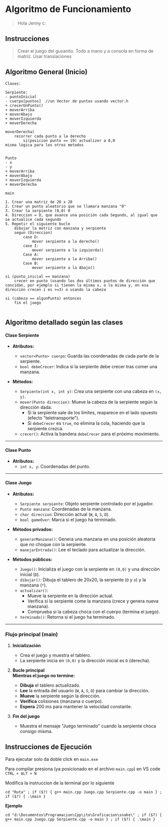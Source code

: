 # Algoritmo de Funcionamiento

> Hola Jenny c:

## Instrucciones 

>Crear el juego del gusanito.
>Todo a mano y a consola en forma de matriz.
>Usar translaciones

## Algoritmo General (Inicio)

```
Clases:

Serpiente:
- puntoInicial
- cuerpo[puntos]  //un Vector de puntos usando vector.h
+ crecerUnPunto()
+ moverArriba
+ moverAbajo
+ moverIzquierda
+ moverDerecha

moverDerecha(
	recorrer cada punto a la derecho
		si(posicion punto == 19) actualizer a 0,0
misma lógica para los otros metodos


Punto
- x
- y
+ moverArriba
+ moverAbajo
+ moverIzquierda
+ moverDerecha

main

1. Crear una matriz de 20 x 20 
2. Crear un punto aleatorio que se llamara manzana "0" 
3. Crear la serpiente (0,0) 0
4. Direccion = D, que avance una posición cada Segundo, al igual que se actualice cada segundo
5. Repetir el siguiente bucle
	dibujar la matriz con manzana y serpiente
	segun (Direccion)
		case D:
			mover serpiente a la derecho()
		case I: 
			mover serpiente a la izquierda()
		Case A: 
			mover serpiente a la Arriba()
		Case B: 
			mover serpiente a la Abajo()

si (punto_inicial == manzana)
	crecer en punto (usando los dos últimos puntos de dirección que concidan, por ejemplo si tienen la misma x, o la misma y, en esa dirección crecen i es >=3) o usando la cabeza

si (cabeza == algunPunto) entonces
	fin el juego


```
## Algoritmo detallado según las clases

#### **Clase Serpiente**

- **Atributos:**
    
    - `vector<Punto> cuerpo`: Guarda las coordenadas de cada parte de la serpiente.
    - `bool debeCrecer`: Indica si la serpiente debe crecer tras comer una manzana.
- **Métodos:**
    
    - `Serpiente(int x, int y)`: Crea una serpiente con una cabeza en `(x, y)`.
    - `mover(Punto direccion)`: Mueve la cabeza de la serpiente según la dirección dada.
        - Si la serpiente sale de los límites, reaparece en el lado opuesto (efecto "teletransporte").
        - Si `debeCrecer` es `true`, no elimina la cola, haciendo que la serpiente crezca.
    - `crecer()`: Activa la bandera `debeCrecer` para el próximo movimiento.

---

#### **Clase Punto**

- **Atributos:**
    - `int x, y`: Coordenadas del punto.

---

#### **Clase Juego**

- **Atributos:**
    
    - `Serpiente serpiente`: Objeto serpiente controlado por el jugador.
    - `Punto manzana`: Coordenadas de la manzana.
    - `char direccion`: Dirección actual (`W`, `A`, `S`, `D`).
    - `bool gameOver`: Marca si el juego ha terminado.
- **Métodos privados:**
    
    - `generarManzana()`: Genera una manzana en una posición aleatoria que no choque con la serpiente.
    - `manejarEntrada()`: Lee el teclado para actualizar la dirección.
- **Métodos públicos:**
    
    - `Juego()`: Inicializa el juego con la serpiente en `(0,0)` y una dirección inicial (`D`).
    - `dibujar()`: Dibuja el tablero de 20x20, la serpiente (`O` y `o`) y la manzana (`*`).
    - `actualizar()`:
        - Mueve la serpiente en la dirección actual.
        - Verifica si la serpiente come la manzana (crece y genera nueva manzana).
        - Comprueba si la cabeza choca con el cuerpo (termina el juego).
    - `terminado()`: Retorna si el juego ha terminado.

---

### **Flujo principal (main)**

1. **Inicialización**
    
    - Crea el juego y muestra el tablero.
    - La serpiente inicia en `(0,0)` y la dirección inicial es `D` (derecha).
2. **Bucle principal**  
    **Mientras el juego no termine:**
    
    - **Dibuja** el tablero actualizado.
    - **Lee** la entrada del usuario (`W`, `A`, `S`, `D`) para cambiar la dirección.
    - **Mueve** la serpiente según la dirección.
    - **Verifica** colisiones (manzana o cuerpo).
    - **Espera** 200 ms para mantener la velocidad constante.
3. **Fin del juego**
    
    - Muestra el mensaje "Juego terminado" cuando la serpiente choca consigo misma.

## Instrucciones de Ejecución

Para ejecutar solo da doble click en `main.exe`

Para compilar presiona (ya posicionado en el archivo `main.cpp`) en VS code `CTRL + ALT + N`

Modifica la instruccion de la terminal por lo siguiente

```
cd "Ruta" ; if ($?) { g++ main.cpp Juego.cpp Serpiente.cpp -o main } ; if ($?) { .\main }
```

**Ejemplo**

```
cd "d:\Documentos\Programacion\Cpp\ito\Graficacion\snake\" ; if ($?) { g++ main.cpp Juego.cpp Serpiente.cpp -o main } ; if ($?) { .\main }
```